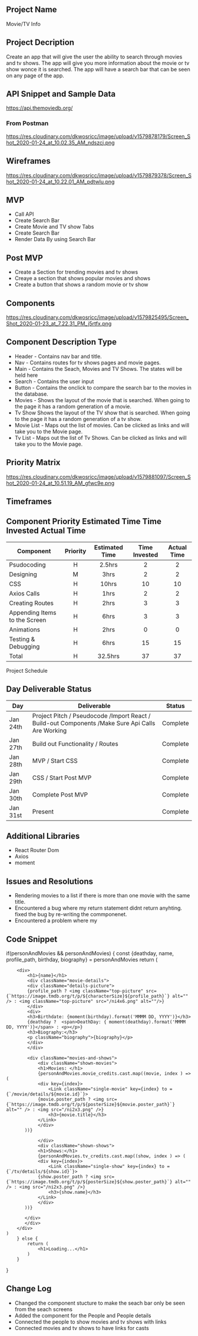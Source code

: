 
## Project Name

Movie/TV Info

## Project Decription

Create an app that will give the user the ability to search through movies and tv shows. The app will give you more information about the movie or tv show wonce it is searched. The app will have a search bar that can be seen on any page of the app. 

## API Snippet and Sample Data

https://api.themoviedb.org/

### From Postman

https://res.cloudinary.com/dkwosricc/image/upload/v1579878179/Screen_Shot_2020-01-24_at_10.02.35_AM_ndszcj.png


## Wireframes

https://res.cloudinary.com/dkwosricc/image/upload/v1579879378/Screen_Shot_2020-01-24_at_10.22.01_AM_pdtwlu.png

## MVP

- Call API
- Create Search Bar
- Create Movie and TV show Tabs
- Create Search Bar
- Render Data By using Search Bar


## Post MVP

- Create a Section for trending movies and tv shows
- Creaye a section that shows popular movies and shows
- Create a button that shows a random movie or tv show



## Components

https://res.cloudinary.com/dkwosricc/image/upload/v1579825495/Screen_Shot_2020-01-23_at_7.22.31_PM_j5rtfx.png

## Component	Description	Type
- Header - Contains nav bar and title.
- Nav - Contains routes for tv shows pages and movie pages.
- Main - Contains the Seach, Movies and TV Shows. The states will be held here 
- Search - Contains the user input 
- Button - Contains the onclick to compare the search bar to the movies in the database.
- Movies - Shows the layout of the movie that is searched. When going to the page it has a random generation of a movie.
- Tv Show Shows the layout of the TV show that is searched. When going to the page it has a random generation of a tv show.
- Movie List - Maps out the list of movies. Can be clicked as links and will take you to the Movie page.
- Tv List - Maps out the list of Tv Shows. Can be clicked as links and will take you to the Movie page.


## Priority Matrix

https://res.cloudinary.com/dkwosricc/image/upload/v1579881097/Screen_Shot_2020-01-24_at_10.51.19_AM_gfwc9e.png

## Timeframes


## Component	Priority	Estimated Time	Time Invested	Actual Time
| Component | Priority | Estimated Time | Time Invested | Actual Time |
| --- | :---: |  :---: | :---: | :---: |
| Psudocoding | H | 2.5hrs| 2 | 2 |
| Designing | M | 3hrs| 2 | 2 |
| CSS | H | 10hrs| 10 | 10 |
| Axios Calls | H | 1hrs| 2 | 2 |
| Creating Routes | H | 2hrs| 3 | 3 |
| Appending Items to the Screen | H | 6hrs| 3 | 3 |
| Animations | H | 2hrs| 0 | 0 |
| Testing & Debugging | H | 6hrs| 15 | 15 |
| Total | H | 32.5hrs| 37 | 37 |
Project Schedule


## Day	Deliverable	Status

|  Day | Deliverable | Status
|---|---|---|
|Jan 24th|Project Pitch / Pseudocode /Import React / Build-out Components /Make Sure Api Calls Are Working|Complete
|Jan 27th|Build out Functionality / Routes|Complete
|Jan 28th|MVP / Start CSS|Complete
|Jan 29th|CSS /	Start Post MVP|Complete
|Jan 30th|Complete Post MVP|Complete
|Jan 31st|Present|Complete

## Additional Libraries
- React Router Dom
- Axios
- moment

## Issues and Resolutions
- Rendering movies to a list if there is more than one movie with the same title.
- Encountered a bug where my return statement didnt return anyhting. fixed the bug by re-writing the commponenet.
- Encountered a problem where my 

## Code Snippet

if(personAndMovies && personAndMovies) {
        const {deathday, name, profile_path, birthday, biography} = personAndMovies
    return (
        
        <div>
            <h1>{name}</h1>
            <div className="movie-details">
            <div className="details-picture">
            {profile_path ? <img className="top-picture" src={`https://image.tmdb.org/t/p/${characterSize}${profile_path}`} alt="" /> : <img className="top-picture" src="/ni4x6.png" alt=""/>}
            </div>
            <div>
            <h3>Birthdate: {moment(birthday).format('MMMM DD, YYYY')}</h3>
            {deathday ?  <span>DeathDay: { moment(deathday).format('MMMM DD, YYYY')}</span> : <p></p>}
            <h3>Biography:</h3>
            <p className="biography">{biography}</p>
            </div>
            </div>

            <div className="movies-and-shows">
                <div className="shown-movies">
                <h1>Movies: </h1>
                {personAndMovies.movie_credits.cast.map((movie, index ) => (
                <div key={index}>
                    <Link className="single-movie" key={index} to = {`/movie/details/${movie.id}`}>
                {movie.poster_path ? <img src={`https://image.tmdb.org/t/p/${posterSize}${movie.poster_path}`} alt="" /> : <img src="/ni2x3.png" />}
                    <h3>{movie.title}</h3>
                </Link>
                </div>
           ))}

                </div>
                <div className="shown-shows">
                <h1>Shows:</h1>
                {personAndMovies.tv_credits.cast.map((show, index ) => (
                <div key={index}>
                    <Link className="single-show" key={index} to = {`/tv/details/${show.id}`}>
                {show.poster_path ? <img src={`https://image.tmdb.org/t/p/${posterSize}${show.poster_path}`} alt="" /> : <img src="/ni2x3.png" />}
                    <h3>{show.name}</h3>
                </Link>
                </div>
           ))}

           </div>
           </div>
        </div>
    )
        } else {
            return (
                <h1>Loading...</h1>
            )
        }
}

## Change Log
- Changed the component stucture to make the seach bar only be seen from the seach screens
- Added the component for the People and People details
- Connected the people to show movies and tv shows with links
- Connected movies and tv shows to have links for casts


